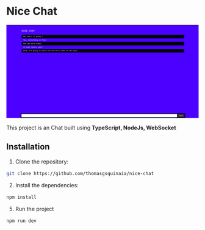 # Nice Chat

<p align="center">
    <img src="./.github/nice-chat.png" alt="nice-chat" width="1200px">
</p>

This project is an Chat built using **TypeScript, NodeJs, WebSocket**

## Installation

1. Clone the repository:

```bash
git clone https://github.com/thomasgsquinaia/nice-chat
```

2. Install the dependencies:

```bash
npm install
```

5. Run the project

```bash
npm run dev
```